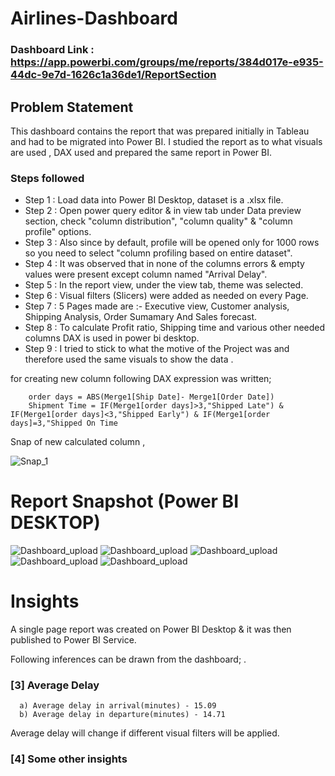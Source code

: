 # Airlines-Dashboard

### Dashboard Link : https://app.powerbi.com/groups/me/reports/384d017e-e935-44dc-9e7d-1626c1a36de1/ReportSection

## Problem Statement

This dashboard contains the report that was prepared  initially in Tableau and had to be migrated into Power BI. I studied the report as to what visuals are used , DAX used and prepared the same report in Power BI.


### Steps followed 

- Step 1 : Load data into Power BI Desktop, dataset is a .xlsx file.
- Step 2 : Open power query editor & in view tab under Data preview section, check "column distribution", "column quality" & "column profile" options.
- Step 3 : Also since by default, profile will be opened only for 1000 rows so you need to select "column profiling based on entire dataset".
- Step 4 : It was observed that in none of the columns errors & empty values were present except column named "Arrival Delay".
- Step 5 : In the report view, under the view tab, theme was selected.
- Step 6 : Visual filters (Slicers) were added as needed on every Page.
- Step 7 : 5 Pages made are :- Executive view, Customer analysis, Shipping Analysis, Order Sumamary And Sales forecast.
- Step 8 : To calculate Profit ratio, Shipping time and various other needed columns DAX is used in power bi desktop. 
- Step 9 : I tried to stick to what the motive of the Project was and therefore used the same visuals to show the data .
  

  

for creating new column following DAX expression was written;
       
        order days = ABS(Merge1[Ship Date]- Merge1[Order Date])
        Shipment Time = IF(Merge1[order days]>3,"Shipped Late") & IF(Merge1[order days]<3,"Shipped Early") & IF(Merge1[order days]=3,"Shipped On Time
        
Snap of new calculated column ,

![Snap_1](https://github.com/23Priy/Project--Power-BI/assets/151018390/09e99452-6244-409f-be5f-25d579dbe012)


        
 
 # Report Snapshot (Power BI DESKTOP)

 
![Dashboard_upload](https://github.com/23Priy/Project--Power-BI/assets/151018390/9873aac3-0c29-4ec5-ba6b-7ef7b794c960)
![Dashboard_upload](https://github.com/23Priy/Project--Power-BI/assets/151018390/dae8b5e7-5af9-4a0e-a81d-d5aa2582cfaf)
![Dashboard_upload](https://github.com/23Priy/Project--Power-BI/assets/151018390/18dc8cfc-f88b-401f-8324-1672a9a1299b)
![Dashboard_upload](https://github.com/23Priy/Project--Power-BI/assets/151018390/fc2e8346-5703-4d21-b307-bcda5f2f1843)
![Dashboard_upload](https://github.com/23Priy/Project--Power-BI/assets/151018390/ad355014-d6e4-4d14-acc7-2ed603938301)


# Insights

A single page report was created on Power BI Desktop & it was then published to Power BI Service.

Following inferences can be drawn from the dashboard;
.  
  
  ### [3] Average Delay 
  
      a) Average delay in arrival(minutes) - 15.09
      b) Average delay in departure(minutes) - 14.71
Average delay will change if different visual filters will be applied.

 ### [4] Some other insights
